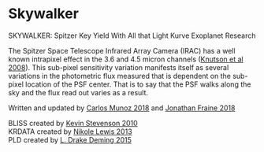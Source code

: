 # Skywalker

SKYWALKER: Spitzer Key Yield With All that Light Kurve Exoplanet Research

The Spitzer Space Telescope Infrared Array Camera (IRAC) has a well known intrapixel effect in the 3.6 and 4.5 micron channels ([Knutson et al 2008](https://ui.adsabs.harvard.edu/#abs/2008ApJ...673..526K/abstract)). This sub-pixel sensitivity variation manifests itself as several variations in the photometric flux measured that is dependent on the sub-pixel location of the PSF center.  That is to say that the PSF walks along the sky and the flux read out varies as a result.

Written and updated by [Carlos Munoz 2018](https://github.com/munozcar) and [Jonathan Fraine 2018](https://github.com/exowanderer)  

BLISS created by [Kevin Stevenson 2010](https://github.com/kevin218/)  
KRDATA created by [Nikole Lewis 2013](http://iopscience.iop.org/article/10.1088/0004-637X/766/2/95/meta)  
PLD created by [L. Drake Deming 2015](http://iopscience.iop.org/article/10.1088/0004-637X/805/2/132/meta)  
